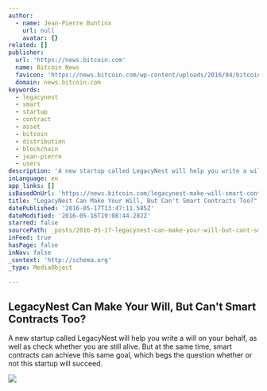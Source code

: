 ```yaml
---
author:
  - name: Jean-Pierre Buntinx
    url: null
    avatar: {}
related: []
publisher:
  url: 'https://news.bitcoin.com'
  name: Bitcoin News
  favicon: 'https://news.bitcoin.com/wp-content/uploads/2016/04/bitcoin_fav.png'
  domain: news.bitcoin.com
keywords:
  - legacynest
  - smart
  - startup
  - contract
  - asset
  - bitcoin
  - distribution
  - blockchain
  - jean-pierre
  - users
description: 'A new startup called LegacyNest will help you write a will on your behalf, as well as check whether you are still alive. But at the same time, smart contracts can achieve this same goal, which begs the question whether or not this startup will succeed.'
inLanguage: en
app_links: []
isBasedOnUrl: 'https://news.bitcoin.com/legacynest-make-will-smart-contracts/'
title: "LegacyNest Can Make Your Will, But Can't Smart Contracts Too?"
datePublished: '2016-05-17T13:47:11.585Z'
dateModified: '2016-05-16T19:08:44.282Z'
starred: false
sourcePath: _posts/2016-05-17-legacynest-can-make-your-will-but-cant-smart-contracts-too.md
inFeed: true
hasPage: false
inNav: false
_context: 'http://schema.org'
_type: MediaObject

---
```

<article style=""><h1>LegacyNest Can Make Your Will, But Can't Smart Contracts Too?</h1><p>A new startup called LegacyNest will help you write a will on your behalf, as well as check whether you are still alive. But at the same time, smart contracts can achieve this same goal, which begs the question whether or not this startup will succeed.</p><img src="https://news.bitcoin.com/wp-content/uploads/2016/05/shutterstock_284026244.jpg" /></article>
